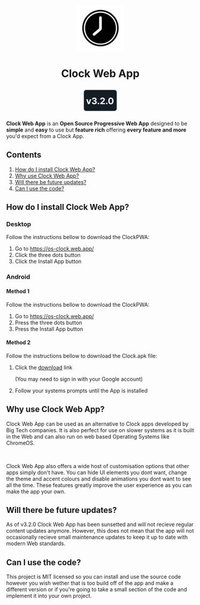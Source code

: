 <p align="center"><img width="125" src="public/media/icons/ReadMeIcon.svg"></p>
<h1 align="center"><b>Clock Web App</b></h1>
<p align="center"><a href="https://github.com/dwpery/ClockWebApp/releases"><img src="public/media/icons/VersionIcon.svg"></a></p>
<p><b>Clock Web App</b> is an <b>Open Source Progressive Web App</b> designed to be <b>simple</b> and <b>easy</b> to use but <b>feature rich</b> offering <b>every feature and more</b> you'd expect from a Clock App.</p>
<h2>Contents</h2>
<ol>
<li><a href="#1">How do I install Clock Web App?</a></li>
<li><a href="#2">Why use Clock Web App?</a></li>
<li><a href="#3">Will there be future updates?</a></li>
<li><a href="#4">Can I use the code?</a></li>
</ol>
<h2 id="1">How do I install Clock Web App?</h2>
<h3>Desktop</h3>
<p>Follow the instructions bellow to download the ClockPWA:</p>
<ol>
<li>Go to <a href="https://os-clock.web.app/">https://os-clock.web.app/</a></li>
<li>Click the three dots button</li>
<li>Click the Install App button</li>
</ol>
<h3>Android</h3>
<h4>Method 1</h4>
<p>Follow the instructions bellow to download the ClockPWA:</p>
<ol>
<li>Go to <a href="https://os-clock.web.app/">https://os-clock.web.app/</a></li>
<li>Press the three dots button</li>
<li>Press the Install App button</li>
</ol>
<h4>Method 2</h4>
<p>Follow the instructions bellow to download the Clock.apk file:</p>
<ol>
<li>Click the <a href="https://drive.google.com/u/0/uc?id=16VpLBZUMnh4tvo7MQJ0ul6Ev_5NbC2tD&export=download">download</a> link</li>
<p>(You may need to sign in with your Google account)</p>
<li>Follow your systems prompts until the App is installed</li>
</ol>
<h2 id="2">Why use Clock Web App?</h2>
<p>Clock Web App can be used as an alternative to Clock apps developed by Big Tech companies. It is also perfect for use on slower systems as it is built in the Web and can also run on web based Operating Systems like ChromeOS.</p><br>
<p>Clock Web App also offers a wide host of customisation options that other apps simply don't have. You can hide UI elements you dont want, change the theme and accent colours and disable animations you dont want to see all the time. These features greatly improve the user experience as you can make the app your own.</p>
<h2 id="3">Will there be future updates?</h2>
<p>As of v3.2.0 Clock Web App has been sunsetted and will not recieve regular content updates anymore. However, this does not mean that the app will not occasionally recieve small maintenance updates to keep it up to date with modern Web standards.</p>
<h2 id="4">Can I use the code?</h2>
<p>This project is MIT licensed so you can install and use the source code however you wish wether that is too build off of the app and make a different version or if you're going to take a small section of the code and implement it into your own project.</p>
